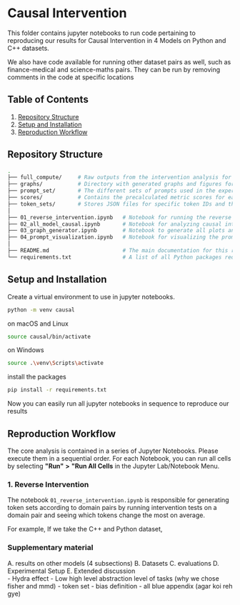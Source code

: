 
# Causal Intervention 
This folder contains jupyter notebooks to run code pertaining to reproducing our results for Causal Intervention in 4 Models on Python and C++ datasets. 

We also have code available for running other dataset pairs as well, such as finance-medical and science-maths pairs. They can be run by removing comments in the code at specific locations

## Table of Contents
1. [Repository Structure](#repository-structure)
2. [Setup and Installation](#setup-and-installation)
3. [Reproduction Workflow](#reproduction-workflow)

## Repository Structure

```bash
.
├── full_compute/     # Raw outputs from the intervention analysis for each model.
├── graphs/           # Directory with generated graphs and figures for each model.
├── prompt_set/       # The different sets of prompts used in the experiments.
├── scores/           # Contains the precalculated metric scores for each model's layers.
├── token_sets/       # Stores JSON files for specific token IDs and their string representations.
│
├── 01_reverse_intervention.ipynb   # Notebook for running the reverse intervention experiments.
├── 02_all_model_causal.ipynb       # Notebook for analyzing causal intervention for all models.
├── 03_graph_generator.ipynb        # Notebook to generate all plots and figures from the processed data.
├── 04_prompt_visualization.ipynb   # Notebook for visualizing the prompts and their properties.
│
├── README.md                       # The main documentation for this repository.
└── requirements.txt                # A list of all Python packages required to run the notebooks.
```

## Setup and Installation
Create a virtual environment to use in jupyter notebooks. 
```bash
python -m venv causal
```
on macOS and Linux
```bash
source causal/bin/activate
```
on Windows
```bash
source .\venv\Scripts\activate
```
install the packages 
```bash
pip install -r requirements.txt
```
Now you can easily run all jupyter notebooks in sequence to reproduce our results

## Reproduction Workflow 
The core analysis is contained in a series of Jupyter Notebooks. Please execute them in a sequential order. For each Notebook, you can run all cells by selecting **"Run"** **>** **"Run All Cells** in the Jupyter Lab/Notebook Menu. 

### 1. Reverse Intervention 
The notebook `01_reverse_intervention.ipynb` is responsible for generating token sets according to domain pairs by running intervention tests on a domain pair and seeing which tokens change the most on average.

For example, If we take the C++ and Python dataset, 





### Supplementary material

A. results on other models (4 subsections)
B. Datasets 
C. evaluations 
D. Experimental Setup
E. Extended discussion  
    - Hydra effect 
    - Low high level abstraction level of tasks (why we chose fisher and mmd)
    - token set 
    - bias definition
    - all blue appendix (agar koi reh gye)